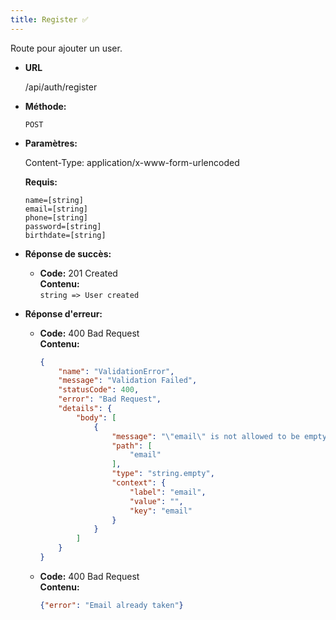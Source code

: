 ```yaml
---
title: Register ✅
---
```


Route pour ajouter un user.

* **URL**

  /api/auth/register

* **Méthode:**
  
  `POST`

* **Paramètres:**

  Content-Type: application/x-www-form-urlencoded

  **Requis:**
 
    `name=[string]`<br>
    `email=[string]`<br>
    `phone=[string]`<br>
    `password=[string]`<br>
    `birthdate=[string]`<br>

* **Réponse de succès:**

    * **Code:** 201 Created <br />
        **Contenu:** <br>
        `string => User created`

* **Réponse d'erreur:**

    * **Code:** 400 Bad Request <br />
        **Contenu:** 
        ```json
        {
            "name": "ValidationError",
            "message": "Validation Failed",
            "statusCode": 400,
            "error": "Bad Request",
            "details": {
                "body": [
                    {
                        "message": "\"email\" is not allowed to be empty",
                        "path": [
                            "email"
                        ],
                        "type": "string.empty",
                        "context": {
                            "label": "email",
                            "value": "",
                            "key": "email"
                        }
                    }
                ]
            }
        }
        ```

    * **Code:** 400 Bad Request <br />
        **Contenu:**
        ```json
        {"error": "Email already taken"}
        ```
